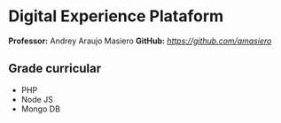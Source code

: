 # Digital Experience Plataform

**Professor:** Andrey Araujo Masiero
**GitHub:** *https://github.com/amasiero*

## Grade curricular
- PHP
- Node JS
- Mongo DB

